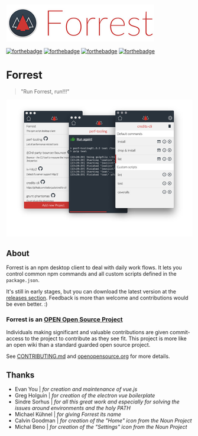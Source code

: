 

![image](./media/logo.jpg)

[![forthebadge](http://forthebadge.com/images/badges/built-with-love.svg)](http://forthebadge.com) [![forthebadge](http://forthebadge.com/images/badges/uses-html.svg)](http://forthebadge.com) [![forthebadge](http://forthebadge.com/images/badges/uses-css.svg)](http://forthebadge.com) [![forthebadge](http://forthebadge.com/images/badges/uses-js.svg)](http://forthebadge.com)

# Forrest

> "Run Forrest, run!!!"

![image](./media/preview.jpg)

## About

Forrest is an npm desktop client to deal with daily work flows. It lets you control common npm commands and all custom scripts defined in the `package.json`.

It's still in early stages, but you can download the latest version at the [releases section](https://github.com/stefanjudis/forrest/releases). Feedback is more than welcome and contributions would be even better. :)

### Forrest is an [OPEN Open Source Project](http://openopensource.org/)

Individuals making significant and valuable contributions are given commit-access to the project to contribute as they see fit. This project is more like an open wiki than a standard guarded open source project.

See [CONTRIBUTING.md](./CONTRIBUTING.md) and [openopensource.org](http://openopensource.org/) for more details.

## Thanks

- Evan You | *for creation and maintenance of vue.js*
- Greg Holguin | *for creation of the electron vue boilerplate*
- Sindre Sorhus | *for all this great work and especially for solving the issues around environments and the holy PATH*
- Michael Kühnel | *for giving Forrest its name*
- Calvin Goodman | *for creation of the "Home" icon from the Noun Project*
- Michal Beno | *for creation of the "Settings" icon from the Noun Project*